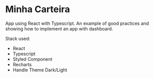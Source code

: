 # Minha Carteira

App using React with Typescript. An example of good practices and showing how to implement an app with dashboard.

Stack used:
- React 
- Typescript
- Styled Component
- Recharts
- Handle Theme Dark/Light
